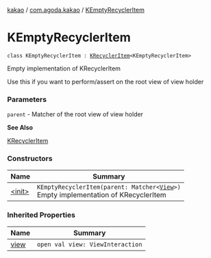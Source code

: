 [kakao](../../index.md) / [com.agoda.kakao](../index.md) / [KEmptyRecyclerItem](.)

# KEmptyRecyclerItem

`class KEmptyRecyclerItem : `[`KRecyclerItem`](../-k-recycler-item/index.md)`<KEmptyRecyclerItem>`

Empty implementation of KRecyclerItem

Use this if you want to perform/assert on the root view of view holder

### Parameters

`parent` - Matcher of the root view of view holder

**See Also**

[KRecyclerItem](../-k-recycler-item/index.md)

### Constructors

| Name | Summary |
|---|---|
| [&lt;init&gt;](-init-.md) | `KEmptyRecyclerItem(parent: Matcher<`[`View`](https://developer.android.com/reference/android/view/View.html)`>)`<br>Empty implementation of KRecyclerItem |

### Inherited Properties

| Name | Summary |
|---|---|
| [view](../-k-recycler-item/view.md) | `open val view: ViewInteraction` |
